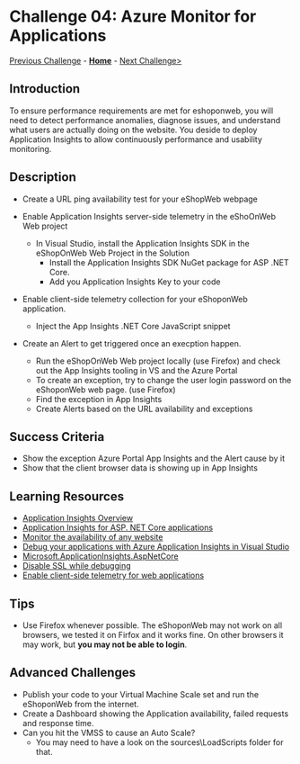 # Challenge 04: Azure Monitor for Applications

[Previous Challenge](./Challenge-03.md) - **[Home](../README.md)** - [Next Challenge>](./Challenge-05.md)

## Introduction

To ensure performance requirements are met for eshoponweb, you will need to detect performance anomalies, diagnose issues, and understand what users are actually doing on the website. You deside to deploy Application Insights to allow continuously performance and usability monitoring.

## Description

- Create a URL ping availability test for your eShopWeb webpage

- Enable Application Insights server-side telemetry in the eShoOnWeb Web project
  - In Visual Studio, install the Application Insights SDK in the eShopOnWeb Web Project in the Solution
	- Install the Application Insights SDK NuGet package for ASP .NET Core. 
	- Add you Application Insights Key to your code
	
- Enable client-side telemetry collection for your eShoponWeb application.
	- Inject the App Insights .NET Core JavaScript snippet
	
- Create an Alert to get triggered once an execption happen.
  - Run the eShopOnWeb Web project locally (use Firefox) and check out the App Insights tooling in VS and the Azure Portal
  - To create an exception, try to change the user login password on the eShoponWeb web page. (use Firefox) 
  - Find the exception in App Insights
  - Create Alerts based on the URL availability and exceptions

## Success Criteria

- Show the exception Azure Portal App Insights and the Alert cause by it
- Show that the client browser data is showing up in App Insights 

## Learning Resources

- [Application Insights Overview](https://docs.microsoft.com/en-us/azure/azure-monitor/app/app-insights-overview)
- [Application Insights for ASP. NET Core applications](https://docs.microsoft.com/en-us/azure/azure-monitor/app/asp-net-core#enable-application-insights-server-side-telemetry-no-visual-studio)
- [Monitor the availability of any website](https://docs.microsoft.com/en-us/azure/azure-monitor/app/monitor-web-app-availability)
- [Debug your applications with Azure Application Insights in Visual Studio](https://docs.microsoft.com/en-us/azure/azure-monitor/app/visual-studio)
- [Microsoft.ApplicationInsights.AspNetCore](https://www.nuget.org/packages/Microsoft.ApplicationInsights.AspNetCore)
- [Disable SSL while debugging](https://codetolive.in/ide/how-to-disable-https-or-ssl-in-visual-studio-2019-for-web-project/)
- [Enable client-side telemetry for web applications](https://docs.microsoft.com/en-us/azure/azure-monitor/app/asp-net-core#enable-client-side-telemetry-for-web-applications)

## Tips

- Use Firefox whenever possible. The eShoponWeb may not work on all browsers, we tested it on Firfox and it works fine. On other browsers it may work, but **you may not be able to login**. 

## Advanced Challenges
- Publish your code to your Virtual Machine Scale set and run the eShoponWeb from the internet.
- Create a Dashboard showing the Application availability, failed requests and response time.
- Can you hit the VMSS to cause an Auto Scale?
     - You may need to have a look on the sources\LoadScripts folder for that.

